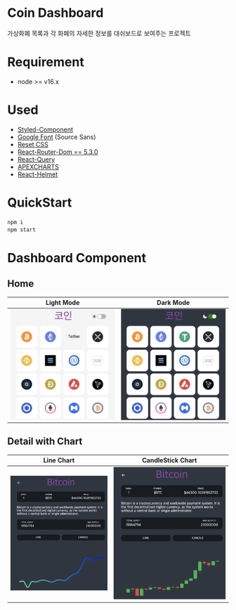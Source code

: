 # Coin Dashboard

가상화폐 목록과 각 화폐의 자세한 정보를 대쉬보드로 보여주는 프로젝트

# Requirement

- node >= v16.x

# Used

- [Styled-Component](https://styled-components.com/)
- [Google Font](https://fonts.google.com/) (Source Sans)
- [Reset CSS](https://meyerweb.com/eric/tools/css/reset/)
- [React-Router-Dom == 5.3.0](https://v5.reactrouter.com/)
- [React-Query](https://tanstack.com/query/v3/)
- [APEXCHARTS](https://apexcharts.com/)
- [React-Helmet](https://github.com/nfl/react-helmet#readme)

# QuickStart

```bash
npm i
npm start
```

# Dashboard Component

## Home

| Light Mode                         | Dark Mode                        |
| ---------------------------------- | -------------------------------- |
| ![LightHome](./img/light-home.png) | ![DarkHome](./img/dark-home.png) |

## Detail with Chart

| Line Chart              | CandleStick Chart           |
| ----------------------- | --------------------------- |
| ![Line](./img/line.png) | ![Candle](./img/candle.png) |
